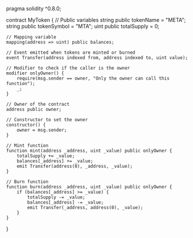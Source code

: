 pragma solidity ^0.8.0;

contract MyToken {
    // Public variables
    string public tokenName = "META";
    string public tokenSymbol = "MTA";
    uint public totalSupply = 0;

    // Mapping variable
    mapping(address => uint) public balances;

    // Event emitted when tokens are minted or burned
    event Transfer(address indexed from, address indexed to, uint value);

    // Modifier to check if the caller is the owner
    modifier onlyOwner() {
        require(msg.sender == owner, "Only the owner can call this function");
        _;
    }

    // Owner of the contract
    address public owner;

    // Constructor to set the owner
    constructor() {
        owner = msg.sender;
    }

    // Mint function
    function mint(address _address, uint _value) public onlyOwner {
        totalSupply += _value;
        balances[_address] += _value;
        emit Transfer(address(0), _address, _value);
    }

    // Burn function
    function burn(address _address, uint _value) public onlyOwner {
        if (balances[_address] >= _value) {
            totalSupply -= _value;
            balances[_address] -= _value;
            emit Transfer(_address, address(0), _value);
        }
    }
}
